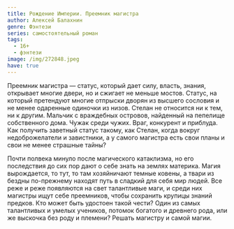 ```yaml
---
title: Рождение Империи. Преемник магистра
author: Алексей Балахнин
genre: Фэнтези
series: самостоятельный роман
tags:
  - 16+
  - фэнтези
image: /img/272848.jpeg
have: true
---
```

Преемник магистра — статус, который дает силу, власть, знания, открывает многие двери, но и сжигает не меньше мостов. Статус, на который претендуют многие отпрыски дворян из высшего сословия и не менее одаренные одиночки из низов. Стелан не относится ни к тем, ни к другим. Мальчик с враждебных островов, найденный на пепелище собственного дома. Чужак среди чужих. Враг, конкурент и приблуда. Как получить заветный статус такому, как Стелан, когда вокруг недоброжелатели и завистники, а у самого магистра есть свои планы и свои не менее страшные тайны?



Почти полвека минуло после магического катаклизма, но его последствия до сих пор дают о себе знать на землях материка. Магия вырождается, то тут, то там хозяйничают темные ковены, а твари из бездны по-прежнему находят путь в сладкий для себя мир людей. Все реже и реже появляются на свет талантливые маги, и среди них магистры ищут себе преемников, чтобы сохранить крупицы знаний предков. Кто может быть удостоен такой чести? Один из самых талантливых и умелых учеников, потомок богатого и древнего рода, или же выскочка без роду и племени? Решать магистру и самой магии.